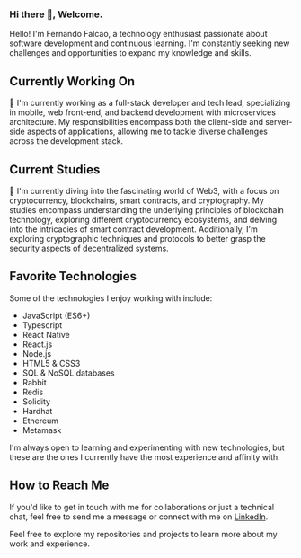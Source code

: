 ### Hi there 👋, Welcome.

Hello! I'm Fernando Falcao, a technology enthusiast passionate about software development and continuous learning. I'm constantly seeking new challenges and opportunities to expand my knowledge and skills.

## Currently Working On

🔭 I'm currently working as a full-stack developer and tech lead, specializing in mobile, web front-end, and backend development with microservices architecture. My responsibilities encompass both the client-side and server-side aspects of applications, allowing me to tackle diverse challenges across the development stack.


## Current Studies

🌱 I'm currently diving into the fascinating world of Web3, with a focus on cryptocurrency, blockchains, smart contracts, and cryptography. My studies encompass understanding the underlying principles of blockchain technology, exploring different cryptocurrency ecosystems, and delving into the intricacies of smart contract development. Additionally, I'm exploring cryptographic techniques and protocols to better grasp the security aspects of decentralized systems.

## Favorite Technologies

Some of the technologies I enjoy working with include:

- JavaScript (ES6+)
- Typescript
- React Native
- React.js
- Node.js
- HTML5 & CSS3
- SQL & NoSQL databases
- Rabbit
- Redis
- Solidity
- Hardhat
- Ethereum
- Metamask

I'm always open to learning and experimenting with new technologies, but these are the ones I currently have the most experience and affinity with.

## How to Reach Me

If you'd like to get in touch with me for collaborations or just a technical chat, feel free to send me a message or connect with me on [LinkedIn](https://www.linkedin.com/in/fernandofalcao).

Feel free to explore my repositories and projects to learn more about my work and experience.

